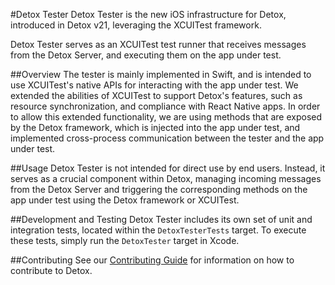 #Detox Tester
Detox Tester is the new iOS infrastructure for Detox, introduced in Detox v21, leveraging the XCUITest framework.

Detox Tester serves as an XCUITest test runner that receives messages from the Detox Server, and executing them on the app under test.

##Overview
The tester is mainly implemented in Swift, and is intended to use XCUITest's native APIs for interacting with the app under test.
We extended the abilities of XCUITest to support Detox's features, such as resource synchronization, and compliance with React Native apps.
In order to allow this extended functionality, we are using methods that are exposed by the Detox framework, which is injected into the app under test, and implemented cross-process communication between the tester and the app under test.

##Usage
Detox Tester is not intended for direct use by end users.
Instead, it serves as a crucial component within Detox, managing incoming messages from the Detox Server and triggering the corresponding methods on the app under test using the Detox framework or XCUITest.

##Development and Testing
Detox Tester includes its own set of unit and integration tests, located within the `DetoxTesterTests` target.
To execute these tests, simply run the `DetoxTester` target in Xcode.

##Contributing
See our [Contributing Guide](https://wix.github.io/Detox/docs/contributing) for information on how to contribute to Detox.
